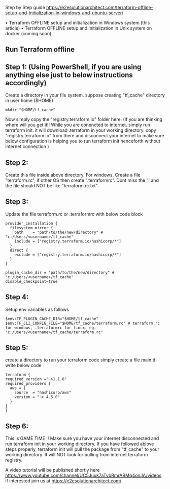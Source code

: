Step by Step guide https://e2esolutionarchitect.com/terraform-offline-setup-and-initialization-in-windows-and-ubuntu-server/

•	Terraform OFFLINE setup and initialization in Windows system (this article)
•	Terraform OFFLINE setup and initialization in Unix system on docker (coming soon)

## Run Terraform offline 

## Step 1: (Using PowerShell, if you are using anything else just to below instructions accordingly)
Create a directory in your file system. suppose creating "tf_cache" directory in user home ($HOME)
```
mkdir "$HOME/tf_cache"
```

Now simply copy the "registry.terraform.io" folder here. (If you are thinking where will you get it!! While you are conencted to internet. simply run terraform init. it will download .terraform in your working directory. copy "registry.terraform.io" from there and disconnect your internet to make sure below configuration is helping you to run terraform init henceforth without internet connection )

## Step 2: 
Create this file inside above directory.
For windows, Create a file "terraform.rc", if other OS then create ".terraformrc". Dont miss the '.' and the file should NOT be like "terraform.rc.txt"

## Step 3: 
Update the file terraform.rc or .terraformrc with below code block

```
provider_installation {
  filesystem_mirror {
    path    = "path/to/the/new/directory" # "c:/Users/<username>/tf_cache"
    include = ["registry.terraform.io/hashicorp/*"]
  }
  direct {
    exclude = ["registry.terraform.io/hashicorp/*"]
  }
}

plugin_cache_dir = "path/to/the/new/directory" # "c:/Users/<username>/tf_cache"
disable_checkpoint=true
```

## Step 4: 
Setup env variables as follows
  
  ```
  $env:TF_PLUGIN_CACHE_DIR="$HOME/tf_cache"
  $env:TF_CLI_CONFIG_FILE="$HOME/tf_cache/terraform.rc" # terraform.rc for windows, .terraformrc for linux. eg. "c:/Users/<username>/tf_cache/terraform.rc"
  ```

## Step 5: 
  create a directory to run your terraform code
  simply create a file main.tf
  write below code
  
  ```
  terraform {
  required_version ="~>1.1.8"
  required_providers {
    aws = {
      source  = "hashicorp/aws"
      version = "~> 4.5.0"
    }
  }
}
```

## Step 6:
  This is GAME TIME !!
  Make sure you have your internet disconnected
  and run terraform init in your working directory. 
  If you have followed ablove steps properly, terraform init will pull the package from "tf_cache" to your working directory. It will NOT look for pulling from internet terraform registry. 
  
  A video tutorial will be published shortly here https://www.youtube.com/channel/UC5Juuk7aTvbRmrABMq4onJA/videos
  if interested join us at https://e2esolutionarchitect.com/
  
